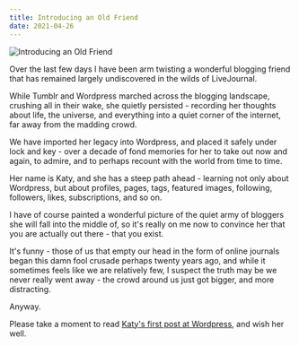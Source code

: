 ```yaml
---
title: Introducing an Old Friend
date: 2021-04-26
---
```


![Introducing an Old Friend](https://source.unsplash.com/s9CC2SKySJM/1600x900)

Over the last few days I have been arm twisting a wonderful blogging friend that has remained largely undiscovered in the wilds of LiveJournal.

While Tumblr and Wordpress marched across the blogging landscape, crushing all in their wake, she quietly persisted - recording her thoughts about life, the universe, and everything into a quiet corner of the internet, far away from the madding crowd.

We have imported her legacy into Wordpress, and placed it safely under lock and key - over a decade of fond memories for her to take out now and again, to admire, and to perhaps recount with the world from time to time.

Her name is Katy, and she has a steep path ahead - learning not only about Wordpress, but about profiles, pages, tags, featured images, following, followers, likes, subscriptions, and so on.

I have of course painted a wonderful picture of the quiet army of bloggers she will fall into the middle of, so it's really on me now to convince her that you are actually out there - that you exist.

It's funny - those of us that empty our head in the form of online journals began this damn fool crusade perhaps twenty years ago, and while it sometimes feels like we are relatively few, I suspect the truth may be we never really went away - the crowd around us just got bigger, and more distracting.

Anyway.

Please take a moment to read [Katy's first post at Wordpress](https://webgirluk.wordpress.com/2021/04/24/blogging-experiment/), and wish her well.
